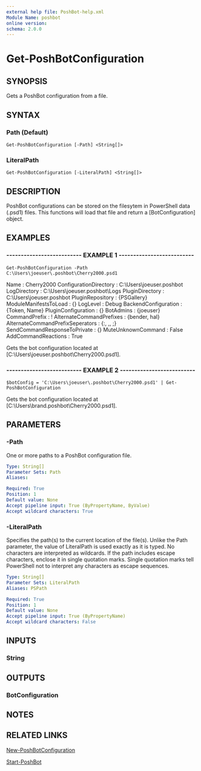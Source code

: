 ```yaml
---
external help file: PoshBot-help.xml
Module Name: poshbot
online version: 
schema: 2.0.0
---
```


# Get-PoshBotConfiguration

## SYNOPSIS
Gets a PoshBot configuration from a file.

## SYNTAX

### Path (Default)
```
Get-PoshBotConfiguration [-Path] <String[]>
```

### LiteralPath
```
Get-PoshBotConfiguration [-LiteralPath] <String[]>
```

## DESCRIPTION
PoshBot configurations can be stored on the filesytem in PowerShell data (.psd1) files.
This functions will load that file and return a \[BotConfiguration\] object.

## EXAMPLES

### -------------------------- EXAMPLE 1 --------------------------
```
Get-PoshBotConfiguration -Path C:\Users\joeuser\.poshbot\Cherry2000.psd1
```

Name                             : Cherry2000
ConfigurationDirectory           : C:\Users\joeuser\.poshbot
LogDirectory                     : C:\Users\joeuser\.poshbot\Logs
PluginDirectory                  : C:\Users\joeuser\.poshbot
PluginRepository                 : {PSGallery}
ModuleManifestsToLoad            : {}
LogLevel                         : Debug
BackendConfiguration             : {Token, Name}
PluginConfiguration              : {}
BotAdmins                        : {joeuser}
CommandPrefix                    : !
AlternateCommandPrefixes         : {bender, hal}
AlternateCommandPrefixSeperators : {:, ,, ;}
SendCommandResponseToPrivate     : {}
MuteUnknownCommand               : False
AddCommandReactions              : True

Gets the bot configuration located at \[C:\Users\joeuser\.poshbot\Cherry2000.psd1\].

### -------------------------- EXAMPLE 2 --------------------------
```
$botConfig = 'C:\Users\joeuser\.poshbot\Cherry2000.psd1' | Get-PoshBotConfiguration
```

Gets the bot configuration located at \[C:\Users\brand\.poshbot\Cherry2000.psd1\].

## PARAMETERS

### -Path
One or more paths to a PoshBot configuration file.

```yaml
Type: String[]
Parameter Sets: Path
Aliases: 

Required: True
Position: 1
Default value: None
Accept pipeline input: True (ByPropertyName, ByValue)
Accept wildcard characters: True
```

### -LiteralPath
Specifies the path(s) to the current location of the file(s).
Unlike the Path parameter, the value of LiteralPath is used exactly as it is typed.
No characters are interpreted as wildcards.
If the path includes escape characters, enclose it in single quotation marks.
Single quotation
marks tell PowerShell not to interpret any characters as escape sequences.

```yaml
Type: String[]
Parameter Sets: LiteralPath
Aliases: PSPath

Required: True
Position: 1
Default value: None
Accept pipeline input: True (ByPropertyName)
Accept wildcard characters: False
```

## INPUTS

### String

## OUTPUTS

### BotConfiguration

## NOTES

## RELATED LINKS

[New-PoshBotConfiguration]()

[Start-PoshBot]()

